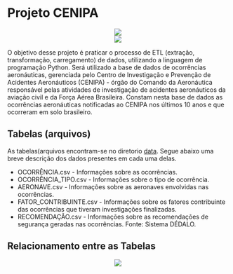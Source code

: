 # Projeto CENIPA

<p align="center">
<img src="https://raw.githubusercontent.com/elladarte/Python_Pandas/main/Projeto%20CENIPA/images/cenipa.jpg"/> </br>
<img src="https://img.shields.io/static/v1?label=Status&message=Em_andamento&color=yellow&style=for-the-badge"/>
</p>

O objetivo desse projeto é praticar o processo de ETL (extração, transformação, carregamento) de dados, utilizando a linguagem de programação Python. Será utilizado a base de dados de ocorrências aeronáuticas, gerenciada pelo Centro de Investigação e Prevenção de Acidentes Aeronáuticos (CENIPA) - órgão do Comando da Aeronáutica responsável pelas atividades de investigação de acidentes aeronáuticos da aviação civil e da Força Aérea Brasileira. Constam nesta base de dados as ocorrências aeronáuticas notificadas ao CENIPA nos últimos 10 anos e que ocorreram em solo brasileiro.

## Tabelas (arquivos)

As tabelas(arquivos encontram-se no diretorio [data](). Segue abaixo uma breve descrição dos dados presentes em cada uma delas.

- OCORRÊNCIA.csv - Informações sobre as ocorrências.
- OCORRÊNCIA_TIPO.csv - Informações sobre o tipo de ocorrência.
- AERONAVE.csv - Informações sobre as aeronaves envolvidas nas ocorrências.
- FATOR_CONTRIBUINTE.csv - Informações sobre os fatores contribuinte das ocorrências que tiveram investigações finalizadas.
- RECOMENDAÇÃO.csv - Informações sobre as recomendações de segurança geradas nas ocorrências.
Fonte: Sistema DÉDALO.

## Relacionamento entre as Tabelas

<p align="center">
<img src="https://raw.githubusercontent.com/elladarte/Python_Pandas/main/Projeto%20CENIPA/images/modelo_dados.png"/> </br>
</p>
